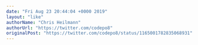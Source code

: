 ```yaml
---
date: "Fri Aug 23 20:44:04 +0000 2019"
layout: "like"
authorName: "Chris Heilmann"
authorUrl: "https://twitter.com/codepo8"
originalPost: "https://twitter.com/codepo8/status/1165001782835068931"
---
```

